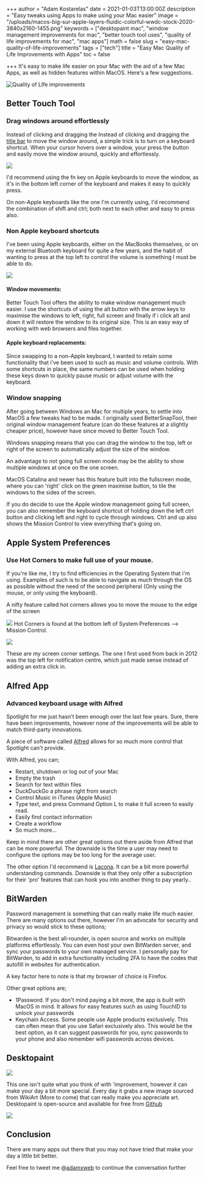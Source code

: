 +++
author = "Adam Kostarelas"
date = 2021-01-03T13:00:00Z
description = "Easy tweaks using Apps to make using your Mac easier"
image = "/uploads/macos-big-sur-apple-layers-fluidic-colorful-wwdc-stock-2020-3840x2160-1455.png"
keywords = ["desktopaint mac", "window management improvements for mac", "better touch tool uses", "quality of life improvements for mac", "mac apps"]
math = false
slug = "easy-mac-quality-of-life-improvements"
tags = ["tech"]
title = "Easy Mac Quality of Life Improvements with Apps"
toc = false

+++
It's easy to make life easier on your Mac with the aid of a few Mac Apps, as well as hidden features within MacOS. Here's a few suggestions.

![Quality of LIfe improvements](/uploads/macos-big-sur-apple-layers-fluidic-colorful-wwdc-stock-2020-3840x2160-1455.png "Hero intro")

## Better Touch Tool

### Drag windows around effortlessly

Instead of clicking and dragging the Instead of clicking and dragging the [title bar](https://developer.apple.com/design/human-interface-guidelines/macos/windows-and-views/window-anatomy/#title-bar "Apple HID title bar info") to move the window around, a simple trick is to turn on a keyboard shortcut. When your cursor hovers over a window, your press the button and easily move the window around, quickly and effortlessly.

![](/uploads/screen-shot-2021-01-04-at-9-48-08-pm.png)

I'd recommend using the fn key on Apple keyboards to move the window, as it's in the bottom left corner of the keyboard and makes it easy to quickly press.

On non-Apple keyboards like the one I'm currently using, I'd recommend the combination of shift and ctrl; both next to each other and easy to press also.

### Non Apple keyboard shortcuts

I've been using Apple keyboards, either on the MacBooks themselves, or on my external Bluetooth keyboard for quite a few years, and the habit of wanting to press at the top left to control the volume is something I must be able to do.

![](/uploads/screen-shot-2021-01-04-at-10-41-28-pm.png)

#### Window movements:

Better Touch Tool offers the ability to make window management much easier. I use the shortcuts of using the alt button with the arrow keys to maximise the windows to left, right, full screen and finally if i click alt and down it will restore the window to its original size. This is an easy way of working with web browsers and files together.

#### Apple keyboard replacements:

Since swapping to a non-Apple keyboard, I wanted to retain some functionality that i've been used to such as music and volume controls. With some shortcuts in place, the same numbers can be used when holding these keys down to quickly pause music or adjust volume with the keyboard.

### Window snapping

After going between Windows an Mac for multiple years, to settle into MacOS a few tweaks had to be made. I originally used BetterSnapTool, their original window management feature (can do these features at a slightly cheaper price), however have since moved to Better Touch Tool.

Windows snapping means that you can drag the window to the top, left or right of the screen to automatically adjust the size of the window.

An advantage to not going full screen mode may be the ability to show multiple windows at once on the one screen.

MacOS Catalina and newer has this feature built into the fullscreen mode, where you can 'right' click on the green maximise button, to tile the windows to the sides of the screen.

If you do decide to use the Apple window management going full screen, you can also remember the keyboard shortcut of holding down the left ctrl button and clicking left and right to cycle through windows. Ctrl and up also shows the Mission Control to view everything that's going on.

## Apple System Preferences

### Use Hot Corners to make full use of your mouse.

If you're like me, I try to find efficiencies in the Operating System that i'm using. Examples of such is to be able to navigate as much through the OS as possible without the need of the second peripheral (Only using the mouse, or only using the keyboard).

A nifty feature called hot corners allows you to move the mouse to the edge of the screen

![](/uploads/screen-shot-2021-01-04-at-10-08-30-pm.png)
Hot Corners is found at the bottom left of System Preferences --> Mission Control.

![](/uploads/screen-shot-2021-01-04-at-10-08-43-pm.png)

These are my screen corner settings. The one I first used from back in 2012 was the top left for notification centre, which just made sense instead of adding an extra click in.

## Alfred App

### Advanced keyboard usage with Alfred

Spotlight for me just hasn't been enough over the last few years. Sure, there have been improvements, however none of the improvements will be able to match third-party innovations.

A piece of software called [Alfred](https://www.alfredapp.com/ "Alfred Website") allows for so much more control that Spotlight can't provide.

With Alfred, you can;

* Restart, shutdown or log out of your Mac
* Empty the trash
* Search for text within files
* DuckDuckGo a phrase right from search
* Control Music in iTunes (Apple Music)
* Type text, and press Command Option L to make it full screen to easily read.
* Easily find contact information
* Create a workflow
* So much more...

Keep in mind there are other great options out there aside from Alfred that can be more powerful. The downside is the time a user may need to configure the options may be too long for the average user.

The other option I'd recommend is [Lacona](https://lacona.app/ "Lacona Website"). It can be a bit more powerful understanding commands. Downside is that they only offer a subscription for their 'pro' features that can hook you into another thing to pay yearly..

## BitWarden

Password management is something that can really make life much easier. There are many options out there, however I'm an advocate for security and privacy so would stick to these options;

Bitwarden is the best all-rounder, is open source and works on multiple platforms effortlessly. You can even host your own BitWarden server, and sync your passwords to your own managed service. I personally pay for BitWarden, to add in extra functionality including 2FA to have the codes that autofill in websites for authentication.

A key factor here to note is that my browser of choice is Firefox.

Other great options are;

* 1Password. If you don't mind paying a bit more, the app is built with MacOS in mind. It allows for easy features such as using TouchID to unlock your passwords
* Keychain Access. Some people use Apple products exclusively. This can often mean that you use Safari exclusively also. This would be the best option, as it can suggest passwords for you, sync passwords to your phone and also remember wifi passwords across devices.

## Desktopaint

![](https://raw.githubusercontent.com/TopreGroup/Desktopaint/master/images/logo.png)

This one isn't quite what you think of with 'improvement, however it can make your day a bit more special. Every day it grabs a new image sourced from WikiArt (More to come) that can really make you appreciate art. Desktopaint is open-source and available for free from [Github](https://github.com/TopreGroup/Desktopaint "Desktopaint Mac")

![](https://raw.githubusercontent.com/TopreGroup/Desktopaint/master/images/1920_1080_the_great_wave_off_kanagawa.jpg)

## Conclusion

There are many apps out there that you may not have tried that make your day a little bit better.

Feel free to tweet me @[adamxweb](https://twitter.com/adamxweb "Adam's Twitter") to continue the conversation further